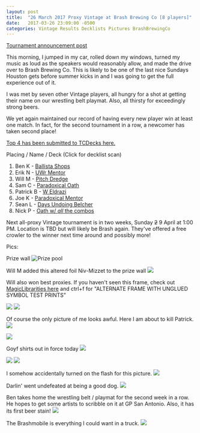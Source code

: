 ```yaml
---
layout: post
title:  "26 March 2017 Proxy Vintage at Brash Brewing Co [8 players]"
date:   2017-03-26 23:09:00 -0500
categories: Vintage Results Decklists Pictures BrashBrewingCo
---
```

[Tournament announcement post](http://themanadrain.com/topic/1063/3-26-17-houston-texas-100-proxy-vintage-at-brash-brewing-co)

This morning, I jumped in my car, rolled down my windows, turned my music as loud as the speakers would reasonably allow, and made the drive over to Brash Brewing Co. This is likely to be one of the last nice Sundays Houston gets before summer kicks in and I was going to get the full experience out of it.

I was met by seven other Vintage players, all hungry for a shot at getting their name on our wrestling belt playmat. Also, all thirsty for exceedingly strong beers.

We yet again maintained our record of having every new player win at least one match. In fact, for the second tournament in a row, a newcomer has taken second place!

[Top 4 has been submitted to TCDecks here.](http://www.tcdecks.net/deck.php?id=22713)

Placing / Name / Deck (Click for decklist scan)

1. Ben K - [Ballista Shops](https://images.lonestarlhurgoyfs.com/2017-03-26/deck-1.jpg)
2. Erik N - [UWr Mentor](https://images.lonestarlhurgoyfs.com/2017-03-26/deck-2.jpg)
3. Will M - [Pitch Dredge](https://images.lonestarlhurgoyfs.com/2017-03-26/deck-3.jpg)
4. Sam C - [Paradoxical Oath](https://images.lonestarlhurgoyfs.com/2017-03-26/deck-4.jpg)
5. Patrick B - [W Eldrazi](https://images.lonestarlhurgoyfs.com/2017-03-26/deck-5.jpg)
6. Joe K - [Paradoxical Mentor](https://images.lonestarlhurgoyfs.com/2017-03-26/deck-6.jpg)
7. Sean L - [Days Undoing Belcher](https://images.lonestarlhurgoyfs.com/2017-03-26/deck-7.jpg)
8. Nick P - [Oath w/ *all* the combos](https://images.lonestarlhurgoyfs.com/2017-03-26/deck-8.jpg) 

Next all-proxy Vintage tournament is in two weeks, Sunday ~~2~~ 9 April at 1:00 PM. Location is TBD but will likely be Brash again. They've offered a free crowler to the winner next time around and possibly more!

Pics:

Prize wall
![Prize pool](https://images.lonestarlhurgoyfs.com/2017-03-26/1.jpg)

Will M added this altered foil Niv-Mizzet to the prize wall
![](https://images.lonestarlhurgoyfs.com/2017-03-26/2.jpg)

Will also won best proxies. If you haven't seen this frame, check out [MagicLibrarities here](http://www.magiclibrarities.net/711-rarities-test-prints-press-checks-and-production-anomalies-english-cards-index.html) and ctrl+f for "ALTERNATE FRAME WITH UNGLUED SYMBOL TEST PRINTS"

![](https://images.lonestarlhurgoyfs.com/2017-03-26/3.jpg)
![](https://images.lonestarlhurgoyfs.com/2017-03-26/4.jpg)

Of course the only picture of me looks awful. Here I am about to kill Patrick.
![](https://images.lonestarlhurgoyfs.com/2017-03-26/sam.jpg)

![](https://images.lonestarlhurgoyfs.com/2017-03-26/5.jpg)

Goyf shirts out in force today
![](https://images.lonestarlhurgoyfs.com/2017-03-26/6.jpg)

![](https://images.lonestarlhurgoyfs.com/2017-03-26/7.jpg)
![](https://images.lonestarlhurgoyfs.com/2017-03-26/8.jpg)

I somehow accidentally turned on the flash for this picture.
![](https://images.lonestarlhurgoyfs.com/2017-03-26/9.jpg)

Darlin' went undefeated at being a good dog.
![](https://images.lonestarlhurgoyfs.com/2017-03-26/10.jpg)

Ben takes home the wrestling belt / playmat for the second week in a row. He hopes to get some artists to scribble on it at GP San Antonio. Also, it has its first beer stain!
![](https://images.lonestarlhurgoyfs.com/2017-03-26/11.jpg)

The Brashmobile is everything I could want in a truck.
![](https://images.lonestarlhurgoyfs.com/2017-03-26/12.jpg)

